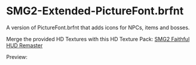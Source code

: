 # SMG2-Extended-PictureFont.brfnt
A version of PictureFont.brfnt that adds icons for NPCs, items and bosses.

Merge the provided HD Textures with this HD Texture Pack: [SMG2 Faithful HUD Remaster](https://www.youtube.com/watch?v=_TBhu-NfrX0)

Preview:<br />
